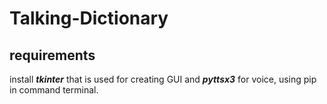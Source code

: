 # Talking-Dictionary

## requirements 
install ***tkinter*** that is used for creating GUI and ***pyttsx3*** for voice, using pip in command terminal.
